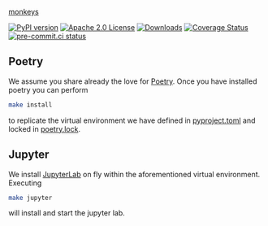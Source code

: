  [monkeys](https://tschm.github.io/monkeys/book)

[![PyPI version](https://badge.fury.io/py/monkeys.svg)](https://badge.fury.io/py/monkeys)
[![Apache 2.0 License](https://img.shields.io/badge/License-APACHEv2-brightgreen.svg)](https://github.com/tschm/monkeys/blob/main/LICENSE)
[![Downloads](https://static.pepy.tech/personalized-badge/monkeys?period=month&units=international_system&left_color=black&right_color=orange&left_text=PyPI%20downloads%20per%20month)](https://pepy.tech/project/monkeys)
[![Coverage Status](https://coveralls.io/repos/github/tschm/monkeys/badge.png?branch=main)](https://coveralls.io/github/tschm/monkeys?branch=main)
[![pre-commit.ci status](https://results.pre-commit.ci/badge/github/tschm/monkeys/main.svg)](https://results.pre-commit.ci/latest/github/tschm/monkeys/main)



## Poetry

We assume you share already the love for [Poetry](https://python-poetry.org).
Once you have installed poetry you can perform

```bash
make install
```

to replicate the virtual environment we have defined in [pyproject.toml](pyproject.toml)
and locked in [poetry.lock](poetry.lock).

## Jupyter

We install [JupyterLab](https://jupyter.org) on fly within the aforementioned
virtual environment. Executing

```bash
make jupyter
```

will install and start the jupyter lab.

